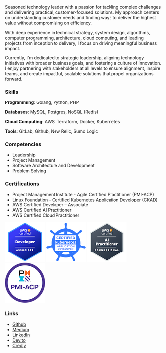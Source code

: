 Seasoned technology leader with a passion for tackling complex challenges and delivering practical, customer-focused solutions. My approach centers on understanding customer needs and finding ways to deliver the highest value without compromising on efficiency.

With deep experience in technical strategy, system design, algorithms, computer programming, architecture, cloud computing, and leading projects from inception to delivery, I focus on driving meaningful business impact. 

Currently, I'm dedicated to strategic leadership, aligning technology initiatives with broader business goals, and fostering a culture of innovation. I enjoy partnering with stakeholders at all levels to ensure alignment, inspire teams, and create impactful, scalable solutions that propel organizations forward.

### Skills

**Programming**: Golang, Python, PHP 

**Databases**: MySQL, Postgres, NoSQL (Redis) 

**Cloud Computing**: AWS, Terraform, Docker, Kubernetes 

**Tools**: GitLab, Github, New Relic, Sumo Logic

### Competencies
- Leadership
- Project Management
- Software Architecture and Development
- Problem Solving

### Certifications

- Project Management Institute - Agile Certified Practitioner (PMI-ACP)
- Linux Foundation - Certified Kubernetes Application Developer (CKAD)
- AWS Certified Developer – Associate
- AWS Certified AI Practitioner
- AWS Certified Cloud Practitioner

![aws developer](./media/awsdev.png)
![ckad](./media/ckad.png)
![aws ai](./media/awsai.png)
![pmi acp](./media/pmiacp.png)

### Links

- [Github](https://github.com/jorgecontreras)
- [Medium](https://medium.com/@jorge-contreras)
- [LinkedIn](https://www.linkedin.com/in/jorgecontreras-profile)
- [Dev.to](https://dev.to/jorgecontreras)
- [Credly](https://www.credly.com/users/jorge-contreras-rodriguez/badges#)
